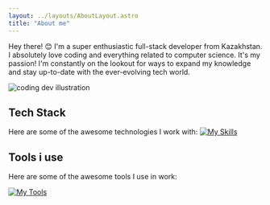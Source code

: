 ```yaml
---
layout: ../layouts/AboutLayout.astro
title: "About me"
---
```


Hey there! 😊 I'm a super enthusiastic full-stack developer from Kazakhstan. I absolutely love coding and everything
related to computer science. It's my passion! I'm constantly on the lookout for ways to expand my knowledge and stay
up-to-date with the ever-evolving tech world.


<div>
  <img src="/assets/dev.svg" class="sm:w-1/2 mx-auto" alt="coding dev illustration">
</div>

## Tech Stack

Here are some of the awesome technologies I work with:
[![My Skills](https://skillicons.dev/icons?i=js,html,css,astro,aws,git,react,remix,nodejs,bun,mui,tailwind,nest,webpack&perline=7)](https://skillicons.dev)

## Tools i use
Here are some of the awesome tools I use in work:

[![My Tools](https://skillicons.dev/icons?i=webstorm,neovim,git,figma,github,bash,notion,postman,vite&perline=7)](https://skillicons.dev)
